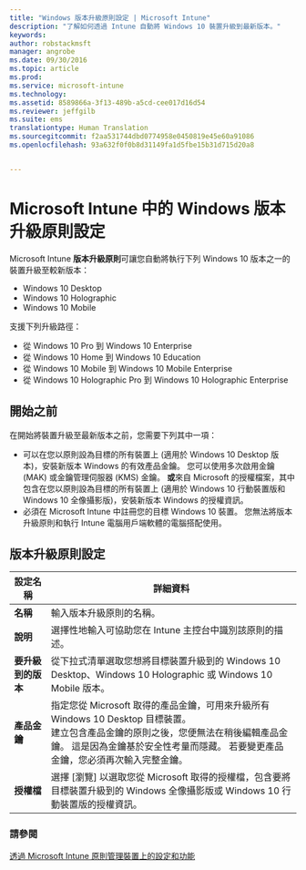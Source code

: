 ```yaml
---
title: "Windows 版本升級原則設定 | Microsoft Intune"
description: "了解如何透過 Intune 自動將 Windows 10 裝置升級到最新版本。"
keywords: 
author: robstackmsft
manager: angrobe
ms.date: 09/30/2016
ms.topic: article
ms.prod: 
ms.service: microsoft-intune
ms.technology: 
ms.assetid: 8589866a-3f13-489b-a5cd-cee017d16d54
ms.reviewer: jeffgilb
ms.suite: ems
translationtype: Human Translation
ms.sourcegitcommit: f2aa531744dbd0774958e0450819e45e60a91086
ms.openlocfilehash: 93a632f0f0b8d31149fa1d5fbe15b31d715d20a8


---
```


# Microsoft Intune 中的 Windows 版本升級原則設定
Microsoft Intune **版本升級原則**可讓您自動將執行下列 Windows 10 版本之一的裝置升級至較新版本：
* Windows 10 Desktop
* Windows 10 Holographic
* Windows 10 Mobile

支援下列升級路徑：
- 從 Windows 10 Pro 到 Windows 10 Enterprise
- 從 Windows 10 Home 到 Windows 10 Education
- 從 Windows 10 Mobile 到 Windows 10 Mobile Enterprise
- 從 Windows 10 Holographic Pro 到 Windows 10 Holographic Enterprise

## 開始之前
在開始將裝置升級至最新版本之前，您需要下列其中一項：
* 可以在您以原則設為目標的所有裝置上 (適用於 Windows 10 Desktop 版本)，安裝新版本 Windows 的有效產品金鑰。 您可以使用多次啟用金鑰 (MAK) 或金鑰管理伺服器 (KMS) 金鑰。
**或**來自 Microsoft 的授權檔案，其中包含在您以原則設為目標的所有裝置上 (適用於 Windows 10 行動裝置版和 Windows 10 全像攝影版)，安裝新版本 Windows 的授權資訊。
* 必須在 Microsoft Intune 中註冊您的目標 Windows 10 裝置。 您無法將版本升級原則和執行 Intune 電腦用戶端軟體的電腦搭配使用。

## 版本升級原則設定

|設定名稱|詳細資料|
|-|-|
|**名稱**|輸入版本升級原則的名稱。|
|**說明**|選擇性地輸入可協助您在 Intune 主控台中識別該原則的描述。
|**要升級到的版本**|從下拉式清單選取您想將目標裝置升級到的 Windows 10 Desktop、Windows 10 Holographic 或 Windows 10 Mobile 版本。
|**產品金鑰**|指定您從 Microsoft 取得的產品金鑰，可用來升級所有 Windows 10 Desktop 目標裝置。<br>建立包含產品金鑰的原則之後，您便無法在稍後編輯產品金鑰。 這是因為金鑰基於安全性考量而隱藏。 若要變更產品金鑰，您必須再次輸入完整金鑰。
|**授權檔**|選擇 [瀏覽] 以選取您從 Microsoft 取得的授權檔，包含要將目標裝置升級到的 Windows 全像攝影版或 Windows 10 行動裝置版的授權資訊。

### 請參閱
[透過 Microsoft Intune 原則管理裝置上的設定和功能](manage-settings-and-features-on-your-devices-with-microsoft-intune-policies.md)



<!--HONumber=Sep16_HO5-->


